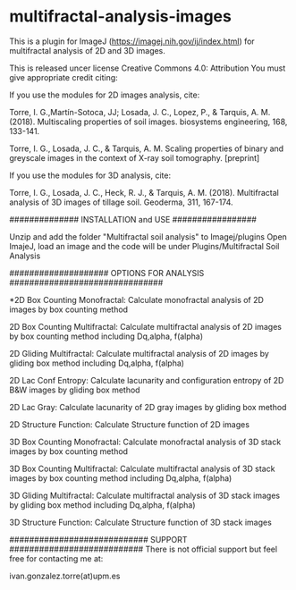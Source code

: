 # multifractal-analysis-images

This is a plugin for ImageJ (https://imagej.nih.gov/ij/index.html) for multifractal analysis of 2D and 3D images.

This is released uncer license Creative Commons 4.0: Attribution
You must give appropriate credit citing:

If you use the modules for 2D images analysis, cite:

Torre, I. G.,Martín-Sotoca, JJ;  Losada, J. C., Lopez, P., & Tarquis, A. M. (2018). Multiscaling properties of soil images. biosystems engineering, 168, 133-141.

Torre, I. G., Losada, J. C., & Tarquis, A. M. Scaling properties of binary and greyscale images in the context of X-ray soil tomography. [preprint]

If you use the modules for 3D analysis, cite:

Torre, I. G., Losada, J. C., Heck, R. J., & Tarquis, A. M. (2018). Multifractal analysis of 3D images of tillage soil. Geoderma, 311, 167-174.


############## INSTALLATION and USE #################

Unzip and add the folder  "Multifractal soil analysis" to Imagej/plugins
Open ImajeJ, load an image and the code will be under Plugins/Multifractal Soil Analysis


#################### OPTIONS FOR ANALYSIS ###############################

*2D Box Counting Monofractal: Calculate monofractal analysis of 2D images by box counting method

2D Box Counting Multifractal: Calculate multifractal analysis of 2D images by box counting method including Dq,alpha, f(alpha)

2D Gliding Multifractal: Calculate multifractal analysis of 2D images by gliding box method including Dq,alpha, f(alpha)

2D Lac Conf Entropy: Calculate lacunarity and configuration entropy of 2D B&W images by gliding box method

2D Lac Gray: Calculate lacunarity of 2D gray images by gliding box method

2D Structure Function: Calculate Structure function of 2D images

3D Box Counting Monofractal: Calculate monofractal analysis of 3D stack images by box counting method

3D Box Counting Multifractal:  Calculate multifractal analysis of 3D stack images by box counting method including Dq,alpha, f(alpha)

3D Gliding Multifractal: Calculate multifractal analysis of 3D stack images by gliding box method including Dq,alpha, f(alpha)

3D Structure Function: Calculate Structure function of 3D stack images

############################ SUPPORT ###########################
There is not official support but feel free for contacting me at:

ivan.gonzalez.torre(at)upm.es

